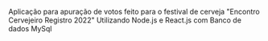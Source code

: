 Aplicação para apuração de votos feito para o festival de cerveja "Encontro Cervejeiro Registro 2022"
Utilizando Node.js e React.js com Banco de dados MySql 
